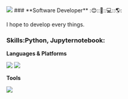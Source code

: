 <img src="https://img.shields.io/badge/Gmail-EA4335?style=flat-square&logo=Gmail&logoColor=white"/>
### **Software Developer** :😊::💪::💻::🌎:

I hope to develop every things.

### **Skills**:Python, Jupyternotebook:

**Languages & Platforms**


<img src="https://img.shields.io/badge/Python-3776AB?style=flat-square&logo=Python&logoColor=white"/> <img src="https://img.shields.io/badge/Jupyter-F37626?style=flat-square&logo=Jupyter&logoColor=white"/>


**Tools**



<img src="https://img.shields.io/badge/Git-F05032?style=flat-square&logo=Git&logoColor=white"/>
